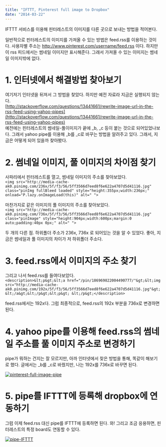```yaml
---
title: "IFTTT, Pinterest full image to Dropbox"
date: "2014-03-22"
---
```


IFTTT 서비스를 이용해 핀터레스트의 이미지를 다른 곳으로 보내는 방법을 적어본다.

일반적으로 핀터레스트의 이미지를 가져올 수 있는 방법은 feed.rss를 이용하는 것이다. 사용자별 주소는 http://www.pinterest.com/username/feed.rss 이다. 하지만 이 rss 피드에서는 썸네일 이미지만 표시해준다. 그래서 가져올 수 있는 이미지는 썸네일 이미지밖에 없다.

# 1\. 인터넷에서 해결방법 찾아보기

여기저기 인터넷을 뒤져서 그 방법을 찾았다. 하지만 예전 자료라 지금은 실행되지 않는다.  
[http://stackoverflow.com/questions/13441661/rewrite-image-url-in-the-rss-feed-using-yahoo-pipes](http://stackoverflow.com/questions/13441661/rewrite-image-url-in-the-rss-feed-using-yahoo-pipes)  
예전에는 핀터레스트의 썸네일-풀이미지가 끝에 \_b, \_c 등이 붙는 것으로 되어있었나보다. 그래서 yahoo pipe를 이용해 \_b를 \_c로 바꾸는 방법을 알려주고 있다. 그래서, 지금은 어떻게 되어 있을까 찾아봤다.

# 2\. 썸네일 이미지, 풀 이미지의 차이점 찾기

사파리에서 핀터레스트를 열고, 썸네일 이미지의 주소를 찾아보았다.  
`<img src="http://media-cache-ak0.pinimg.com/236x/5f/f3/56/5ff3566d7eed8f6e622a4707d5d41116.jpg" class="pinImg fullBleed loaded" style="height:355px;width:236px;" onload="P.lazy.onImageLoad(this)" alt=" ">`

마찬가지로 같은 이미지의 풀 이미지의 주소를 찾아보았다.  
`<img src="http://media-cache-ak0.pinimg.com/736x/5f/f3/56/5ff3566d7eed8f6e622a4707d5d41116.jpg" class="pinImage" style="height:904px;width:600px;margin:0 auto;padding:40px 0px;" alt=" ">`

두 개의 다른 점. 하위폴더 주소가 236x, 736x 로 되어있는 것을 알 수 있었다. 좋아, 지금은 썸네일과 풀 이미지의 차이가 저 하위폴더 주소다.

# 3\. feed.rss에서 이미지의 주소 찾기

그리고 나서 feed.rss를 들여다보았다.  
`<description>&lt;p&gt;&lt;a href="/pin/186969822004490777/"&gt;&lt;img src="http://media-cache-ak0.pinimg.com/192x/5f/f3/56/5ff3566d7eed8f6e622a4707d5d41116.jpg"&gt;&lt;/a&gt;&lt;/p&gt;&lt;p&gt; &lt;/p&gt;</description>`

feed.rss에서는 192x다. 그럼 최종적으로, feed.rss의 192x 부분을 736x로 변경하면 된다.

# 4\. yahoo pipe를 이용해 feed.rss의 썸네일 주소를 풀 이미지 주소로 변경하기

pipe가 뭐하는 건지는 잘 모르지만, 아까 인터넷에서 찾은 방법을 통해, 똑같이 해보기로 했다. 글에서는 \_b를 \_c로 바꿨지만, 나는 192x를 736x로 바꾸면 된다.

[![pinterest-full-image-pipe](http://sungikim.com/wp-content/uploads/2014/03/pinterest-full-image-pipe.jpg)](http://sungikim.com/wp-content/uploads/2014/03/pinterest-full-image-pipe.jpg)

# 5\. pipe를 IFTTT에 등록해 dropbox에 연동하기

그럼 이제 feed.rss 대신 pipe를 IFTTT에 등록하면 된다. 와! 그리고 조금 응용하면, 핀터레스트의 특정 board도 연동할 수 있다.

[![pipe-IFTTT](http://sungikim.com/wp-content/uploads/2014/03/pipe-IFTTT.jpg)](http://sungikim.com/wp-content/uploads/2014/03/pipe-IFTTT.jpg)

